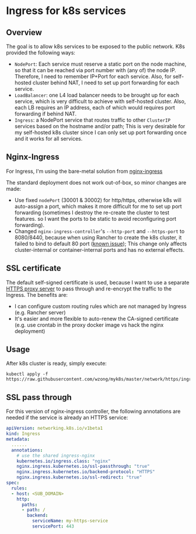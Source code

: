 # Ingress for k8s services

## Overview

The goal is to allow k8s services to be exposed to the public network.
K8s provided the following ways:

* `NodePort`: Each service must reserve a static port on the node machine,
  so that it can be reached via port number with (any of) the node IP.
  Therefore, I need to remember IP+Port for each service. Also, for
  self-hosted cluster behind NAT, I need to set up port forwarding for each
  service.
* `LoadBalancer`: one L4 load balancer needs to be brought up for each
  service, which is very difficult to achieve with self-hosted cluster.
  Also, each LB requires an IP address, each of which would requires port
  forwarding if behind NAT.
* `Ingress`: a NodePort service that routes traffic to other `ClusterIP`
  services based on the hostname and/or path; This is very desirable for
  my self-hosted k8s cluster since I can only set up port forwarding once
  and it works for all services.

## Nginx-Ingress

For Ingress, I'm using the bare-metal solution from
[nginx-ingress](https://kubernetes.github.io/ingress-nginx/)

The standard deployment does not work out-of-box, so minor changes are made:

* Use fixed `nodePort` (30001 & 30002) for http/https, otherwise k8s will
  auto-assign a port, which makes it more difficult for me to set up port
  forwarding (sometimes I destroy the re-create the cluster to test features.
  so I want the ports to be static to avoid reconfiguring port forwarding).
* Changed `nginx-ingress-controller`'s `--http-port` and `--https-port` to
  8080/8440, because when using Rancher to create the k8s cluster, it failed
  to bind to default 80 port
  ([known issue](https://github.com/kubernetes/ingress-nginx/issues/2783));
  This change only affects cluster-internal or container-internal ports and
  has no external effects.

## SSL certificate

The default self-signed certificate is used, because I want to use a separate
[HTTPS proxy server](../https/README.md) to pass through and re-encrypt the
traffic to the Ingress. The benefits are:

* I can configure custom routing rules which are not managed by Ingress (e.g.
  Rancher server)
* It's easier and more flexible to auto-renew the CA-signed certificate (e.g.
  use crontab in the proxy docker image vs hack the nginx deployment)

## Usage

After k8s cluster is ready, simply execute:

```
kubectl apply -f https://raw.githubusercontent.com/wzong/myk8s/master/network/https/ingress.yaml
```

## SSL pass through

For this version of nginx-ingress controller, the following annotations
are needed if the service is already an HTTPS service:

```yaml
apiVersion: networking.k8s.io/v1beta1
kind: Ingress
metadata:
  ......
  annotations:
    # use the shared ingress-nginx
    kubernetes.io/ingress.class: "nginx"
    nginx.ingress.kubernetes.io/ssl-passthrough: "true"
    nginx.ingress.kubernetes.io/backend-protocol: "HTTPS"
    nginx.ingress.kubernetes.io/ssl-redirect: "true"
spec:
  rules:
  - host: <SUB_DOMAIN>
    http:
      paths:
      - path: /
        backend:
          serviceName: my-https-service 
          servicePort: 443
```

